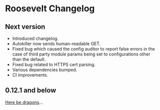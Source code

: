 # Roosevelt Changelog

## Next version

- Introduced changelog.
- Autokiller now sends human-readable GET.
- Fixed bug which caused the config auditor to report false errors in the case of third party module params being set to configurations other than the default.
- Fixed bug related to HTTPS cert parsing.
- Various dependencies bumped.
- CI improvements.

## 0.12.1 and below

[Here be dragons](https://en.wikipedia.org/wiki/Here_be_dragons)...

